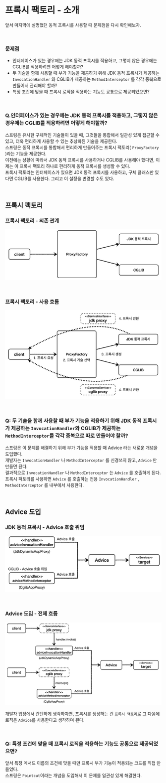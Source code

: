 # 프록시 팩토리 - 소개
앞서 마지막에 설명했던 동적 프록시를 사용할 때 문제점을 다시 확인해보자.

<br>

### 문제점
* 인터페이스가 있는 경우에는 JDK 동적 프록시를 적용하고, 그렇지 않은 경우에는 CGLIB를 적용하려면 어떻게 해야할까?
* 두 기술을 함께 사용할 때 부가 기능을 제공하기 위해 JDK 동적 프록시가 제공하는 ```InvocationHandler``` 와 CGLIB가 제공하는 ```MethodInterceptor``` 를 각각 중복으로 만들어서 관리해야 할까?
* 특정 조건에 맞을 때 프록시 로직을 적용하는 기능도 공통으로 제공되었으면?

<br>

### Q.인터페이스가 있는 경우에는 JDK 동적 프록시를 적용하고, 그렇지 않은 경우에는 CGLIB를 적용하려면 어떻게 해야할까?
스프링은 유사한 구체적인 기술들이 있을 때, 그것들을 통합해서 일관성 있게 접근할 수 있고, 더욱 편리하게 사용할 수 있는 추상화된 기술을 제공한다.<br>
스프링은 동적 프록시를 통합해서 편리하게 만들어주는 프록시 팩토리( ```ProxyFactory``` )라는 기능을 제공한다.<br>
이전에는 상황에 따라서 JDK 동적 프록시를 사용하거나 CGLIB를 사용해야 했다면, 이제는 이 프록시 팩토리 하나로 편리하게 동적 프록시를 생성할 수 있다.<br>
프록시 팩토리는 인터페이스가 있으면 JDK 동적 프록시를 사용하고, 구체 클래스만 있다면 CGLIB를 사용한다. 그리고 이 설정을 변경할 수도 있다.

<br>

## 프록시 팩토리
### 프록시 팩토리 - 의존 관계
![Proxy_supported_by_Spring-Proxy_factory-Intro](20.Proxy_supported_by_Spring-Proxy_factory-Intro1.PNG)

<br>

### 프록시 팩토리 - 사용 흐름
![Proxy_supported_by_Spring-Proxy_factory-Intro](20.Proxy_supported_by_Spring-Proxy_factory-Intro2.PNG)

<br>

### Q: 두 기술을 함께 사용할 때 부가 기능을 적용하기 위해 JDK 동적 프록시가 제공하는 ```InvocationHandler```와 CGLIB가 제공하는 ```MethodInterceptor```를 각각 중복으로 따로 만들어야 할까?

스프링은 이 문제를 해결하기 위해 부가 기능을 적용할 때 Advice 라는 새로운 개념을 도입했다.<br>
개발자는 ```InvocationHandler``` 나 ```MethodInterceptor``` 를 신경쓰지 않고, ```Advice``` 만 만들면 된다.<br>
결과적으로 ```InvocationHandler``` 나 ```MethodInterceptor``` 는 ```Advice``` 를 호출하게 된다.<br>
프록시 팩토리를 사용하면 ```Advice``` 를 호출하는 전용 ```InvocationHandler``` , ```MethodInterceptor``` 를 내부에서 사용한다.

<br>

## Advice 도입
### JDK 동적 프록시 - Advice 호출 위임
![Proxy_supported_by_Spring-Proxy_factory-Intro](20.Proxy_supported_by_Spring-Proxy_factory-Intro3.PNG)

<br>

### Advice 도입 - 전체 흐름
![Proxy_supported_by_Spring-Proxy_factory-Intro](20.Proxy_supported_by_Spring-Proxy_factory-Intro4.PNG)

개발자 입장에서 간단하게 생각하자면, 프록시를 생성하는 건 ```프록시 팩토리```로 그 다음에 로직은 ```Advice```를 사용한다고 생각하며 된다.

<br>

### Q: 특정 조건에 맞을 때 프록시 로직을 적용하는 기능도 공통으로 제공되었으면?

앞서 특정 메서드 이름의 조건에 맞을 때만 프록시 부가 기능이 적용되는 코드를 직접 만들었다.<br>
스프링은 ```Pointcut```이라는 개념을 도입해서 이 문제를 일관성 있게 해결한다.